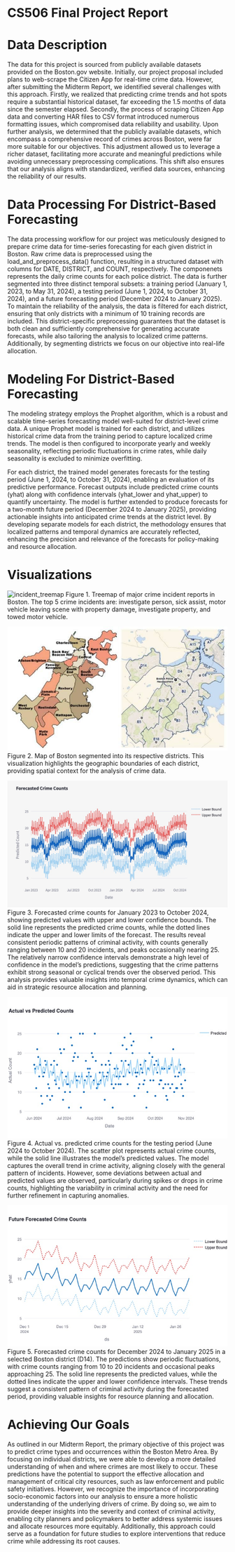 # CS506 Final Project Report #

# Data Description # 

The data for this project is sourced from publicly available datasets provided on the Boston.gov website. Initially, our project proposal included plans to web-scrape the Citizen App for real-time crime data. However, after submitting the Midterm Report, we identified several challenges with this approach. Firstly, we realized that predicting crime trends and hot spots require a substantial historical dataset, far exceeding the 1.5 months of data since the semester elapsed. Secondly, the process of scraping Citizen App data and converting HAR files to CSV format introduced numerous formatting issues, which compromised data reliability and usability. Upon further analysis, we determined that the publicly available datasets, which encompass a comprehensive record of crimes across Boston, were far more suitable for our objectives. This adjustment allowed us to leverage a richer dataset, facilitating more accurate and meaningful predictions while avoiding unnecessary preprocessing complications. This shift also ensures that our analysis aligns with standardized, verified data sources, enhancing the reliability of our results.

# Data Processing For District-Based Forecasting #

The data processing workflow for our project was meticulously designed to prepare  crime data for time-series forecasting for each given district in Boston. Raw crime data is preprocessed using the load_and_preprocess_data() function, resulting in a structured dataset with columns for DATE, DISTRICT, and COUNT, respectively. The componenets represents the daily crime counts for each police district. The data is further segmented into three distinct temporal subsets: a training period (January 1, 2023, to May 31, 2024), a testing period (June 1, 2024, to October 31, 2024), and a future forecasting period (December 2024 to January 2025). To maintain the reliability of the analysis, the data is filtered for each district, ensuring that only districts with a minimum of 10 training records are included. This district-specific preprocessing guarantees that the dataset is both clean and sufficiently comprehensive for generating accurate forecasts, while also tailoring the analysis to localized crime patterns. Additionally, by segmenting districts we focus on our objective into real-life allocation. 

# Modeling For District-Based Forecasting # 

The modeling strategy employs the Prophet algorithm, which is a robust and scalable time-series forecasting model well-suited for district-level crime data. A unique Prophet model is trained for each district, and utilizes historical crime data from the training period to capture localized crime trends. The model is then configured to incorporate yearly and weekly seasonality, reflecting periodic fluctuations in crime rates, while daily seasonality is excluded to minimize overfitting.

For each district, the trained model generates forecasts for the testing period (June 1, 2024, to October 31, 2024), enabling an evaluation of its predictive performance. Forecast outputs include predicted crime counts (yhat) along with confidence intervals (yhat_lower and yhat_upper) to quantify uncertainty. The model is further extended to produce forecasts for a two-month future period (December 2024 to January 2025), providing actionable insights into anticipated crime trends at the district level. By developing separate models for each district, the methodology ensures that localized patterns and temporal dynamics are accurately reflected, enhancing the precision and relevance of the forecasts for policy-making and resource allocation.

# Visualizations # 
![incident_treemap](https://github.com/user-attachments/assets/dae1b0f8-00f9-4ee6-b663-f10880ecddb2)
Figure 1. Treemap of major crime incident reports in Boston. The top 5 crime incidents are: investigate person, sick assist, motor vehicle leaving scene with property damage, investigate property, and towed motor vehicle. 

![Districts in Boston](images/map.png)
Figure 2. Map of Boston segmented into its respective districts. This visualization highlights the geographic boundaries of each district, providing spatial context for the analysis of crime data. 

![Forcasted Crime Count](images/newplot.jpeg)
Figure 3. Forecasted crime counts for January 2023 to October 2024, showing predicted values with upper and lower confidence bounds. The solid line represents the predicted crime counts, while the dotted lines indicate the upper and lower limits of the forecast. The results reveal consistent periodic patterns of criminal activity, with counts generally ranging between 10 and 20 incidents, and peaks occasionally nearing 25. The relatively narrow confidence intervals demonstrate a high level of confidence in the model’s predictions, suggesting that the crime patterns exhibit strong seasonal or cyclical trends over the observed period. This analysis provides valuable insights into temporal crime dynamics, which can aid in strategic resource allocation and planning.

![Actual vs. Predicted Counts](images/newplot-2.jpeg)
Figure 4. Actual vs. predicted crime counts for the testing period (June 2024 to October 2024). The scatter plot represents actual crime counts, while the solid line illustrates the model’s predicted values. The model captures the overall trend in crime activity, aligning closely with the general pattern of incidents. However, some deviations between actual and predicted values are observed, particularly during spikes or drops in crime counts, highlighting the variability in criminal activity and the need for further refinement in capturing anomalies.

![Future Forecased Crime Count](images/newplot-3.jpeg)
Figure 5. Forecasted crime counts for December 2024 to January 2025 in a selected Boston district (D14). The predictions show periodic fluctuations, with crime counts ranging from 10 to 20 incidents and occasional peaks approaching 25. The solid line represents the predicted values, while the dotted lines indicate the upper and lower confidence intervals. These trends suggest a consistent pattern of criminal activity during the forecasted period, providing valuable insights for resource planning and allocation.

# Achieving Our Goals # 
As outlined in our Midterm Report, the primary objective of this project was to predict crime types and occurrences within the Boston Metro Area. By focusing on individual districts, we were able to develop a more detailed understanding of when and where crimes are most likely to occur. These predictions have the potential to support the effective allocation and management of critical city resources, such as law enforcement and public safety initiatives. However, we recognize the importance of incorporating socio-economic factors into our analysis to ensure a more holistic understanding of the underlying drivers of crime. By doing so, we aim to provide deeper insights into the severity and context of criminal activity, enabling city planners and policymakers to better address systemic issues and allocate resources more equitably. Additionally, this approach could serve as a foundation for future studies to explore interventions that reduce crime while addressing its root causes.




